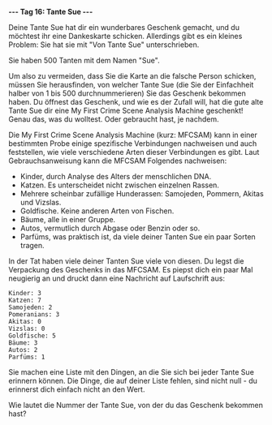 **--- Tag 16: Tante Sue ---**

Deine Tante Sue hat dir ein wunderbares Geschenk gemacht, und du möchtest ihr eine Dankeskarte schicken. Allerdings gibt
es ein kleines Problem: Sie hat sie mit "Von Tante Sue" unterschrieben.

Sie haben 500 Tanten mit dem Namen "Sue".

Um also zu vermeiden, dass Sie die Karte an die falsche Person schicken, müssen Sie herausfinden, von welcher Tante Sue
(die Sie der Einfachheit halber von 1 bis 500 durchnummerieren) Sie das Geschenk bekommen haben. Du öffnest das
Geschenk, und wie es der Zufall will, hat die gute alte Tante Sue dir eine My First Crime Scene Analysis Machine
geschenkt! Genau das, was du wolltest. Oder gebraucht hast, je nachdem.

Die My First Crime Scene Analysis Machine (kurz: MFCSAM) kann in einer bestimmten Probe einige spezifische Verbindungen
nachweisen und auch feststellen, wie viele verschiedene Arten dieser Verbindungen es gibt. Laut Gebrauchsanweisung kann
die MFCSAM Folgendes nachweisen:

- Kinder, durch Analyse des Alters der menschlichen DNA.
- Katzen. Es unterscheidet nicht zwischen einzelnen Rassen.
- Mehrere scheinbar zufällige Hunderassen: Samojeden, Pommern, Akitas und Vizslas.
- Goldfische. Keine anderen Arten von Fischen.
- Bäume, alle in einer Gruppe.
- Autos, vermutlich durch Abgase oder Benzin oder so.
- Parfüms, was praktisch ist, da viele deiner Tanten Sue ein paar Sorten tragen.

In der Tat haben viele deiner Tanten Sue viele von diesen. Du legst die Verpackung des Geschenks in das MFCSAM. Es
piepst dich ein paar Mal neugierig an und druckt dann eine Nachricht auf Laufschrift aus:

```
Kinder: 3
Katzen: 7
Samojeden: 2
Pomeranians: 3
Akitas: 0
Vizslas: 0
Goldfische: 5
Bäume: 3
Autos: 2
Parfüms: 1
```

Sie machen eine Liste mit den Dingen, an die Sie sich bei jeder Tante Sue erinnern können. Die Dinge, die auf deiner
Liste fehlen, sind nicht null - du erinnerst dich einfach nicht an den Wert.

Wie lautet die Nummer der Tante Sue, von der du das Geschenk bekommen hast?
